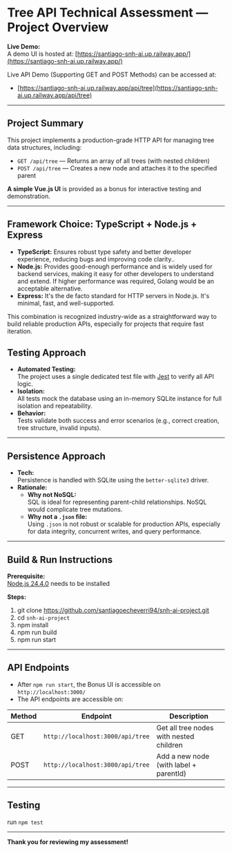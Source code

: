# Tree API Technical Assessment — Project Overview

**Live Demo:**  
A demo UI is hosted at: [https://santiago-snh-ai.up.railway.app/](https://santiago-snh-ai.up.railway.app/)

Live API Demo (Supporting GET and POST Methods) can be accessed at:

- [https://santiago-snh-ai.up.railway.app/api/tree](https://santiago-snh-ai.up.railway.app/api/tree)

---

## Project Summary

This project implements a production-grade HTTP API for managing tree data structures, including:

- `GET /api/tree` — Returns an array of all trees (with nested children)
- `POST /api/tree` — Creates a new node and attaches it to the specified parent

**A simple Vue.js UI** is provided as a bonus for interactive testing and demonstration.

---

## Framework Choice: TypeScript + Node.js + Express

- **TypeScript:** Ensures robust type safety and better developer experience, reducing bugs and improving code clarity..
- **Node.js:** Provides good-enough performance and is widely used for backend services, making it easy for other developers to understand and extend. If higher performance was required, Golang would be an acceptable alternative.
- **Express:** It's the de facto standard for HTTP servers in Node.js. It's minimal, fast, and well-supported.

This combination is recognized industry-wide as a straightforward way to build reliable production APIs, especially for projects that require fast iteration.

## Testing Approach

- **Automated Testing:**  
  The project uses a single dedicated test file with [Jest](https://jestjs.io/) to verify all API logic.
- **Isolation:**  
  All tests mock the database using an in-memory SQLite instance for full isolation and repeatability.  
- **Behavior:**  
  Tests validate both success and error scenarios (e.g., correct creation, tree structure, invalid inputs).

---

## Persistence Approach

- **Tech:**  
  Persistence is handled with SQLite using the `better-sqlite3` driver.
- **Rationale:**  
  - **Why not NoSQL:**  
    SQL is ideal for representing parent-child relationships. NoSQL would complicate tree mutations.
  - **Why not a `.json` file:**  
    Using `.json` is not robust or scalable for production APIs, especially for data integrity, concurrent writes, and query performance.

---

## Build & Run Instructions

**Prerequisite:**  
[Node.js 24.4.0](https://nodejs.org/dist/v24.4.0/) needs to be installed

**Steps:**
1. git clone https://github.com/santiagoecheverri94/snh-ai-project.git
1. cd `snh-ai-project`
1. npm install
1. npm run build
1. npm run start

---

## API Endpoints

- After `npm run start`, the Bonus UI is accessible on `http://localhost:3000/`
- The API endpoints are accessible on:

| Method | Endpoint        | Description                                  |
|--------|----------------|----------------------------------------------|
| GET    | `http://localhost:3000/api/tree`    | Get all tree nodes with nested children      |
| POST   | `http://localhost:3000/api/tree`    | Add a new node (with label + parentId)       |

---

## Testing

run `npm test`

---

**Thank you for reviewing my assessment!**
